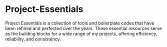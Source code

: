 # Project-Essentials
Project Essentials is a collection of tools and boilerplate codes that have been refined and perfected over the years. These essential resources serve as the building blocks for a wide range of my projects, offering efficiency, reliability, and consistency.
